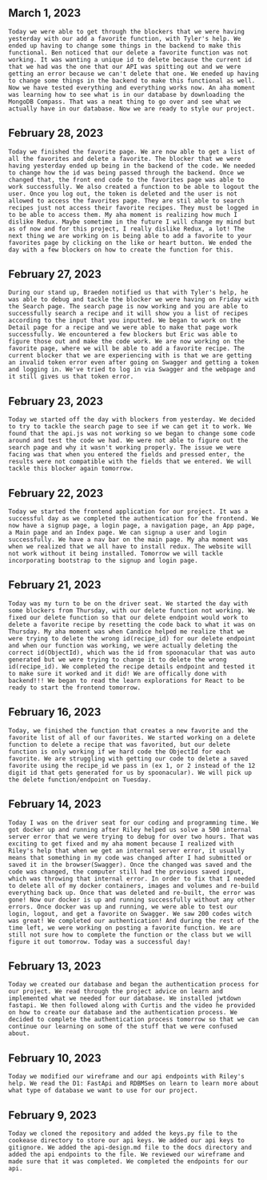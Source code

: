 ## March 1, 2023
    Today we were able to get through the blockers that we were having yesterday with our add a favorite function, with Tyler's help. We ended up having to change some things in the backend to make this functional. Ben noticed that our delete a favorite function was not working. It was wanting a unique id to delete because the current id that we had was the one that our API was spitting out and we were getting an error because we can't delete that one. We eneded up having to change some things in the backend to make this functional as well. Now we have tested everything and everything works now. An aha moment was learning how to see what is in our database by downloading the MongoDB Compass. That was a neat thing to go over and see what we actually have in our database. Now we are ready to style our project.
## February 28, 2023
    Today we finished the favorite page. We are now able to get a list of all the favorites and delete a favorite. The blocker that we were having yesterday ended up being in the backend of the code. We needed to change how the id was being passed through the backend. Once we changed that, the front end code to the favorites page was able to work successfully. We also created a function to be able to logout the user. Once you log out, the token is deleted and the user is not allowed to access the favorites page. They are stil able to search recipes just not access their favorite recipes. They must be logged in to be able to access them. My aha moment is realizing how much I dislike Redux. Maybe sometime in the future I will change my mind but as of now and for this project, I really dislike Redux, a lot! The next thing we are working on is being able to add a favorite to your favorites page by clicking on the like or heart button. We ended the day with a few blockers on how to create the function for this. 
## February 27, 2023    
    During our stand up, Braeden notified us that with Tyler's help, he was able to debug and tackle the blocker we were having on Friday with the Search page. The search page is now working and you are able to successfully search a recipe and it will show you a list of recipes according to the input that you inputted. We began to work on the Detail page for a recipe and we were able to make that page work successfully. We encountered a few blockers but Eric was able to figure those out and make the code work. We are now working on the favorite page, where we will be able to add a favorite recipe. The current blocker that we are experiencing with is that we are getting an invalid token error even after going on Swagger and getting a token and logging in. We've tried to log in via Swagger and the webpage and it still gives us that token error. 
## February 23, 2023
    Today we started off the day with blockers from yesterday. We decided to try to tackle the search page to see if we can get it to work. We found that the api.js was not working so we began to change some code around and test the code we had. We were not able to figure out the search page and why it wasn't working properly. The issue we were facing was that when you entered the fields and pressed enter, the results were not compatible with the fields that we entered. We will tackle this blocker again tomorrow.
## February 22, 2023
    Today we started the frontend application for our project. It was a successful day as we completed the authentication for the frontend. We now have a signup page, a login page, a navigation page, an App page, a Main page and an Index page. We can signup a user and login successfully. We have a nav bar on the main page. My aha moment was when we realized that we all have to install redux. The website will not work without it being installed. Tomorrow we will tackle incorporating bootstrap to the signup and login page. 
## February 21, 2023
    Today was my turn to be on the driver seat. We started the day with some blockers from Thursday, with our delete function not working. We fixed our delete function so that our delete endpoint would work to delete a favorite recipe by resetting the code back to what it was on Thursday. My aha moment was when Candice helped me realize that we were trying to delete the wrong id(recipe_id) for our delete endpoint and when our function was working, we were actually deleting the correct id(ObjectId), which was the id from spoonacular that was auto generated but we were trying to change it to delete the wrong id(recipe_id). We completed the recipe details endpoint and tested it to make sure it worked and it did! We are offically done with backend!!! We began to read the learn explorations for React to be ready to start the frontend tomorrow.  
## February 16, 2023
    Today, we finished the function that creates a new favorite and the favorite list of all of our favorites. We started working on a delete function to delete a recipe that was favorited, but our delete function is only working if we hard code the ObjectId for each favorite. We are struggling with getting our code to delete a saved favorite using the recipe_id we pass in (ex 1, or 2 instead of the 12 digit id that gets generated for us by spoonacular). We will pick up the delete function/endpoint on Tuesday.
## February 14, 2023
    Today I was on the driver seat for our coding and programming time. We got docker up and running after Riley helped us solve a 500 internal server error that we were trying to debug for over two hours. That was exciting to get fixed and my aha moment because I realized with Riley's help that when we get an internal server error, it usually means that something in my code was changed after I had submitted or saved it in the browser(Swagger). Once the changed was saved and the code was changed, the computer still had the previous saved input, which was throwing that internal error. In order to fix that I needed to delete all of my docker containers, images and volumes and re-build everything back up. Once that was deleted and re-built, the error was gone! Now our docker is up and running successfully without any other errors. Once docker was up and running, we were able to test our login, logout, and get a favorite on Swagger. We saw 200 codes witch was great! We completed our authentication! And during the rest of the time left, we were working on posting a favorite function. We are still not sure how to complete the function or the class but we will figure it out tomorrow. Today was a successful day!
## February 13, 2023
    Today we created our database and began the authentication process for our project. We read through the project advice on learn and implemented what we needed for our database. We installed jwtdown fastapi. We then followed along with Curtis and the video he provided on how to create our database and the authentication process. We decided to complete the authentication process tomorrow so that we can continue our learning on some of the stuff that we were confused about.
## February 10, 2023 
    Today we modified our wireframe and our api endpoints with Riley's help. We read the D1: FastApi and RDBMSes on learn to learn more about what type of database we want to use for our project.
## February 9, 2023 
    Today we cloned the repository and added the keys.py file to the cookease directory to store our api keys. We added our api keys to gitignore. We added the api-design.md file to the docs directory and added the api endpoints to the file. We reviewed our wireframe and made sure that it was completed. We completed the endpoints for our api.
